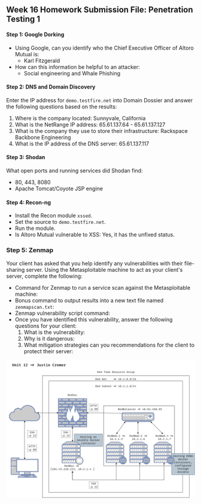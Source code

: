 ## Week 16 Homework Submission File: Penetration Testing 1
#### Step 1: Google Dorking
- Using Google, can you identify who the Chief Executive Officer of Altoro Mutual is:
	- Karl Fitzgerald
- How can this information be helpful to an attacker:
	- Social engineering and Whale Phishing	

#### Step 2: DNS and Domain Discovery
Enter the IP address for `demo.testfire.net` into Domain Dossier and answer the following questions based on the results:
  1. Where is the company located: Sunnyvale, California
  2. What is the NetRange IP address: 65.61.137.64 - 65.61.137.127
  3. What is the company they use to store their infrastructure: Rackspace Backbone Engineering
  4. What is the IP address of the DNS server: 65.61.137.117
#### Step 3: Shodan
What open ports and running services did Shodan find:
- 80, 443, 8080
- Apache Tomcat/Coyote JSP engine
#### Step 4: Recon-ng
- Install the Recon module `xssed`. 
- Set the source to `demo.testfire.net`. 
- Run the module. 
- Is Altoro Mutual vulnerable to XSS: Yes, it has the unfixed status.
### Step 5: Zenmap
Your client has asked that you help identify any vulnerabilities with their file-sharing server. Using the Metasploitable machine to act as your client's server, complete the following:
- Command for Zenmap to run a service scan against the Metasploitable machine: 
 - Bonus command to output results into a new text file named `zenmapscan.txt`:
- Zenmap vulnerability script command: 
- Once you have identified this vulnerability, answer the following questions for your client:
  1. What is the vulnerability:
  2. Why is it dangerous:
  3. What mitigation strategies can you recommendations for the client to protect their server:

![Network Diagram REPLACE ME](https://github.com/jamesdewhirst/Automated-ELK-Stack-Deployment/blob/main/Diagrams/submission_file.png)
